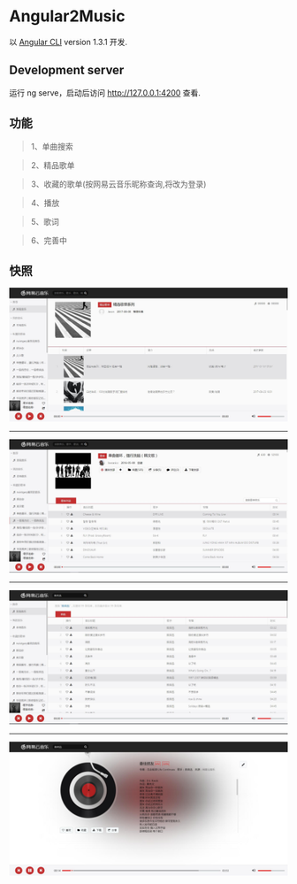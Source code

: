 # Angular2Music

以 [Angular CLI](https://github.com/angular/angular-cli) version 1.3.1 开发.

## Development server

运行 ng serve，启动后访问 http://127.0.0.1:4200 查看.

## 功能
> 1、单曲搜索

> 2、精品歌单

> 3、收藏的歌单(按网易云音乐昵称查询,将改为登录)

> 4、播放

> 5、歌词

> 6、完善中

## 快照
![image](https://github.com/simplejason/angular2-music/blob/master/src/assets/snapshot/explore.jpg)
***
![image](https://github.com/simplejason/angular2-music/blob/master/src/assets/snapshot/playlist.jpg)
***
![image](https://github.com/simplejason/angular2-music/blob/master/src/assets/snapshot/search.jpg)
***
![image](https://github.com/simplejason/angular2-music/blob/master/src/assets/snapshot/play.jpg)